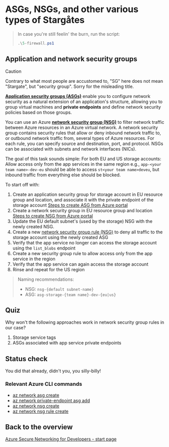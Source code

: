 # ASGs, NSGs, and other various types of Stargåtes

> In case you're still feelin' the burn, run the script:
>
> ```ps1
> .\5-firewall.ps1
> ```

## Application and network security groups

> [!CAUTION]
> Contrary to what most people are accustomed to, "SG" here does not mean "Stargate", but "security group". Sorry for the misleading title.

[**Application security groups (ASGs)**](https://learn.microsoft.com/azure/virtual-network/application-security-groups) enable you to configure network security as a natural extension of an application's structure, allowing you to group virtual machines and **private endpoints** and define network security policies based on those groups.

You can use an Azure [**network security group (NSG)**](https://learn.microsoft.com/azure/virtual-network/network-security-groups-overview) to filter network traffic between Azure resources in an Azure virtual network. A network security group contains security rules that allow or deny inbound network traffic to, or outbound network traffic from, several types of Azure resources. For each rule, you can specify source and destination, port, and protocol. NSGs can be associated with subnets and network interfaces (NICs).

The goal of this task sounds simple: For both EU and US storage accounts: Allow access only from the app services in the same region e.g., `app-<your team name>-dev-eu` should be able to access `st<your team name>deveu`, but inbound traffic from everything else should be blocked.

To start off with:

1. Create an application security group for storage account in EU resource group and location, and associate it with the private endpoint of the storage account [Steps to create ASG from Azure portal](https://learn.microsoft.com/en-us/azure/private-link/configure-asg-private-endpoint?tabs=portal#create-a-private-endpoint-with-an-asg)
1. Create a network security group in EU resource group and location [Steps to create NSG from Azure portal](https://learn.microsoft.com/en-us/azure/virtual-network/manage-network-security-group?tabs=network-security-group-portal#create-a-network-security-group)
1. Update the EU default subnet's (used by the storage) NSG with the newly created NSG.
1. Create a new [network security group rule (NSG)](https://learn.microsoft.com/azure/virtual-network/network-security-groups-overview#security-rules) to deny all traffic to the storage account using the newly created ASG
1. Verify that the app service no longer can access the storage account using the `list_blobs` endpoint
1. Create a new security group rule to allow access only from the app service in the region
1. Verify that the app service can again access the storage account
1. Rinse and repeat for the US region

> Naming recommendations:
>
> * NSG: `nsg-{default subnet-name}`
> * ASG: `asg-storage-{team name}-dev-{eu|us}`

## Quiz

Why won't the following approaches work in network security group rules in our case?

1. Storage service tags
1. ASGs associated with app service private endpoints

## Status check

You did that already, didn't you, you silly-billy!

### Relevant Azure CLI commands

* [az network asg create](https://learn.microsoft.com/cli/azure/network/asg?view=azure-cli-latest#az-network-asg-create)
* [az network private-endpoint asg add](https://learn.microsoft.com/cli/azure/network/private-endpoint/asg?view=azure-cli-latest#az-network-private-endpoint-asg-add)
* [az network nsg create](https://learn.microsoft.com/cli/azure/network/nsg?view=azure-cli-latest#az-network-nsg-create)
* [az network nsg rule create](https://learn.microsoft.com/cli/azure/network/nsg/rule?view=azure-cli-latest#az-network-nsg-rule-create)

## Back to the overview

[Azure Secure Networking for Developers - start page](/README.md)
